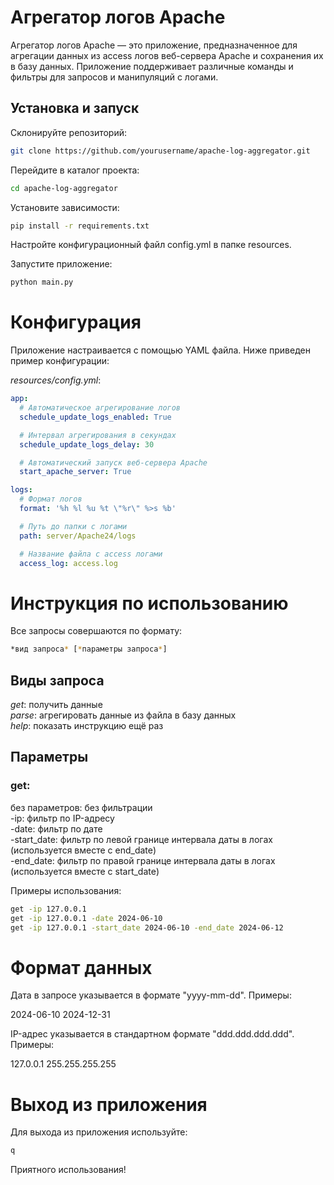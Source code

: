 # Агрегатор логов Apache
Агрегатор логов Apache — это приложение, предназначенное для агрегации данных из access логов веб-сервера Apache и сохранения их в базу данных. Приложение поддерживает различные команды и фильтры для запросов и манипуляций с логами.

## Установка и запуск

Склонируйте репозиторий:
``` sh
git clone https://github.com/yourusername/apache-log-aggregator.git
```
Перейдите в каталог проекта:

``` sh
cd apache-log-aggregator 
```
Установите зависимости:

``` sh
pip install -r requirements.txt 
```
Настройте конфигурационный файл config.yml в папке resources.

Запустите приложение:

``` sh
python main.py 
```

# Конфигурация
Приложение настраивается с помощью YAML файла. Ниже приведен пример конфигурации:

*resources/config.yml*:
```yaml
app:
  # Автоматическое агрегирование логов
  schedule_update_logs_enabled: True

  # Интервал агрегирования в секундах
  schedule_update_logs_delay: 30

  # Автоматический запуск веб-сервера Apache
  start_apache_server: True

logs:
  # Формат логов
  format: '%h %l %u %t \"%r\" %>s %b'

  # Путь до папки с логами
  path: server/Apache24/logs

  # Название файла с access логами
  access_log: access.log
```
# Инструкция по использованию
Все запросы совершаются по формату:  
``` sh
*вид запроса* [*параметры запроса*]
```

## Виды запроса  
*get*: получить данные  
*parse*: агрегировать данные из файла в базу данных  
*help*: показать инструкцию ещё раз

## Параметры
### get:
без параметров: без фильтрации  
-ip: фильтр по IP-адресу  
-date: фильтр по дате  
-start_date: фильтр по левой границе интервала даты в логах (используется вместе с end_date)  
-end_date: фильтр по правой границе интервала даты в логах (используется вместе с start_date)  

Примеры использования:
``` sh
get -ip 127.0.0.1
get -ip 127.0.0.1 -date 2024-06-10
get -ip 127.0.0.1 -start_date 2024-06-10 -end_date 2024-06-12
```
# Формат данных
Дата в запросе указывается в формате "yyyy-mm-dd". Примеры:

2024-06-10
2024-12-31

IP-адрес указывается в стандартном формате "ddd.ddd.ddd.ddd". Примеры:

127.0.0.1
255.255.255.255

# Выход из приложения
Для выхода из приложения используйте:
``` sh
q
```

Приятного использования!
